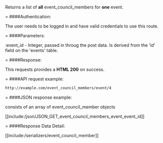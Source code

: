 <!-- --- title: GET /event_council_members/event/:event_id -->

Returns a list of **all** event_council_members for **one** event.

=
####Authentication:

The user needs to be logged in and have valid credentials to use this route.

=
####Parameters:

:event_id - Integer, passed in throug the post data. Is derived from the 'id' field on the 'events' table.


=
####Response:

This requests provides a <strong>HTML 200</strong> on success.

=
####API request example:
```html
http://example.com/event_council_members/event/4
```

=
####JSON response example:

consists of an array of event_council_member objects

[[include:/json/JSON_GET_event_council_members_event_event_id]]

=
####Response Data Detail:

[[include:/serializers/event_council_member]]